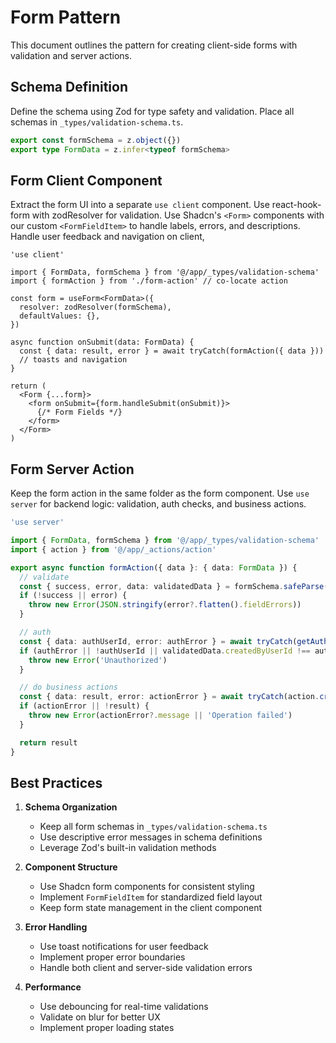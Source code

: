 # Form Pattern

This document outlines the pattern for creating client-side forms with validation and server actions.

## Schema Definition
Define the schema using Zod for type safety and validation. Place all schemas in `_types/validation-schema.ts`.

```typescript
export const formSchema = z.object({})
export type FormData = z.infer<typeof formSchema>
```

## Form Client Component
Extract the form UI into a separate `use client` component. Use react-hook-form with zodResolver for validation. Use Shadcn's `<Form>` components with our custom `<FormFieldItem>` to handle labels, errors, and descriptions. Handle user feedback and navigation on client,

```tsx
'use client'

import { FormData, formSchema } from '@/app/_types/validation-schema'
import { formAction } from './form-action' // co-locate action

const form = useForm<FormData>({
  resolver: zodResolver(formSchema),
  defaultValues: {},
})

async function onSubmit(data: FormData) {
  const { data: result, error } = await tryCatch(formAction({ data }))
  // toasts and navigation
}

return (
  <Form {...form}>
    <form onSubmit={form.handleSubmit(onSubmit)}>
      {/* Form Fields */}
    </form>
  </Form>
)

```

## Form Server Action
Keep the form action in the same folder as the form component. Use `use server` for backend logic: validation, auth checks, and business actions.

```typescript
'use server'

import { FormData, formSchema } from '@/app/_types/validation-schema'
import { action } from '@/app/_actions/action'

export async function formAction({ data }: { data: FormData }) {
  // validate
  const { success, error, data: validatedData } = formSchema.safeParse(data)
  if (!success || error) {
    throw new Error(JSON.stringify(error?.flatten().fieldErrors))
  }

  // auth
  const { data: authUserId, error: authError } = await tryCatch(getAuthUserIdFromSupabase())
  if (authError || !authUserId || validatedData.createdByUserId !== authUserId) {
    throw new Error('Unauthorized')
  }

  // do business actions
  const { data: result, error: actionError } = await tryCatch(action.create(validatedData)))
  if (actionError || !result) {
    throw new Error(actionError?.message || 'Operation failed')
  }

  return result
}
```


## Best Practices

1. **Schema Organization**
   - Keep all form schemas in `_types/validation-schema.ts`
   - Use descriptive error messages in schema definitions
   - Leverage Zod's built-in validation methods

2. **Component Structure**
   - Use Shadcn form components for consistent styling
   - Implement `FormFieldItem` for standardized field layout
   - Keep form state management in the client component

3. **Error Handling**
   - Use toast notifications for user feedback
   - Implement proper error boundaries
   - Handle both client and server-side validation errors

4. **Performance**
   - Use debouncing for real-time validations
   - Validate on blur for better UX
   - Implement proper loading states